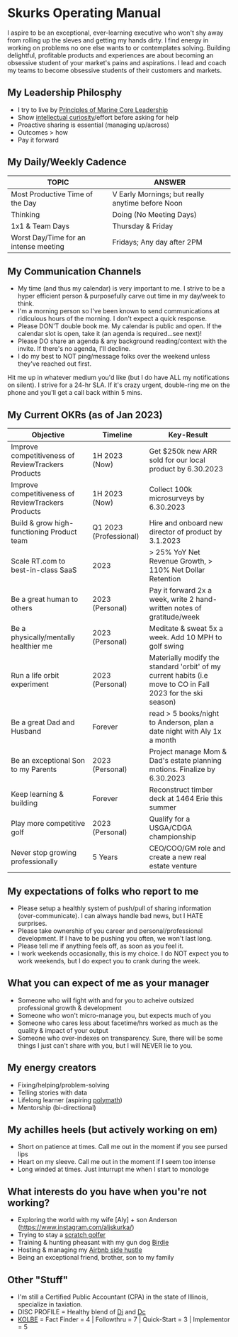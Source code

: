# Skurks Operating Manual
I aspire to be an exceptional, ever-learning executive who won't shy away from rolling up the sleves and getting my hands dirty. I find energy in working on problems no one else wants to or contemplates solving. Building delightful, profitable products and experiences are about becoming an obsessive student of your market's pains and aspirations. I lead and coach my teams to become obsessive students of their customers and markets.

## My Leadership Philosphy
* I try to live by [Principles of Marine Core Leadership](https://www.usmcu.edu/Portals/218/Fidelity-%20Leadership%20Principles.pdf)
* Show [intellectual curiosity](https://www.forbes.com/sites/tomaspremuzic/2017/03/06/what-happens-when-leaders-lack-curiosity/#3cd906236b74)/effort before asking for help 
* Proactive sharing is essential (managing up/across)
* Outcomes > how
* Pay it forward

## My Daily/Weekly Cadence
TOPIC | ANSWER
----- | -----
Most Productive Time of the Day | V Early Mornings; but really anytime before Noon
Thinking|Doing (No Meeting Days) | Tuesday & Wednesday
1x1 & Team Days | Thursday & Friday
Worst Day/Time for an intense meeting | Fridays; Any day after 2PM

## My Communication Channels
* My time (and thus my calendar) is very important to me. I strive to be a hyper efficient person & purposefully carve out time in my day/week to think. 
* I'm a morning person so I've been known to send communications at ridiculous hours of the morning. I don't expect a quick response.
* Please DON'T double book me. My calendar is public and open. If the calendar slot is open, take it (an agenda is required...see next)!
* Please DO share an agenda & any background reading/context with the invite. If there's no agenda, I'll decline.
* I do my best to NOT ping/message folks over the weekend unless they've reached out first.

Hit me up in whatever medium you'd like (but I do have ALL my notifications on silent). I strive for a 24-hr SLA. If it's crazy urgent, double-ring me on the phone and you'll get a call back within 5 mins.

## My Current OKRs (as of Jan 2023)

Objective | Timeline | Key-Result
----- | ----- | -----
Improve competitiveness of ReviewTrackers Products | 1H 2023 (Now) | Get $250k new ARR sold for our local product by 6.30.2023
Improve competitiveness of ReviewTrackers Products | 1H 2023 (Now) | Collect 100k microsurveys by 6.30.2023
Build & grow high-functioning Product team | Q1 2023 (Professional) | Hire and onboard new director of product by 3.1.2023
Scale RT.com to best-in-class SaaS | 2023 | > 25% YoY Net Revenue Growth, > 110% Net Dollar Retention
Be a great human to others | 2023 (Personal) | Pay it forward 2x a week, write 2 hand-written notes of gratitude/week 
Be a physically/mentally healthier me | 2023 (Personal) | Meditate & sweat 5x a week. Add 10 MPH to golf swing
Run a life orbit experiment | 2023 (Personal) | Materially modify the standard 'orbit' of my current habits (i.e move to CO in Fall 2023 for the ski season)
Be a great Dad and Husband | Forever | read > 5 books/night to Anderson, plan a date night with Aly 1x a month
Be an exceptional Son to my Parents | 2023 (Personal) | Project manage Mom & Dad's estate planning motions. Finalize by 6.30.2023 
Keep learning & building | Forever | Reconstruct timber deck at 1464 Erie this summer
Play more competitive golf | 2023 (Personal) | Qualify for a USGA/CDGA championship 
Never stop growing professionally | 5 Years | CEO/COO/GM role and create a new real estate venture

## My expectations of folks who report to me
* Please setup a healthly system of push/pull of sharing information (over-communicate). I can always handle bad news, but I HATE surprises.
* Please take ownership of you career and personal/professional development. If I have to be pushing you often, we won't last long.
* Please tell me if anything feels off, as soon as you feel it.
* I work weekends occasionally, this is my choice. I do NOT expect you to work weekends, but I do expect you to crank during the week. 

## What you can expect of me as your manager
* Someone who will fight with and for you to acheive outsized professional growth & development
* Someone who won't micro-manage you, but expects much of you
* Someone who cares less about facetime/hrs worked as much as the quality & impact of your output
* Someone who over-indexes on transparency. Sure, there will be some things I just can't share with you, but I will NEVER lie to you. 

## My energy creators
* Fixing/helping/problem-solving
* Telling stories with data
* Lifelong learner (aspiring [polymath](https://en.wikipedia.org/wiki/Polymath))
* Mentorship (bi-directional)

## My achilles heels (but actively working on em)
* Short on patience at times. Call me out in the moment if you see pursed lips
* Heart on my sleeve. Call me out in the moment if I seem too intense
* Long winded at times. Just inturrupt me when I start to monologe 

## What interests do you have when you're not working?
* Exploring the world with my wife [Aly] + son Anderson (https://www.instagram.com/aljskurka/)
* Trying to stay a [scratch golfer](https://www.cdga.org/peer.asp?cmd=view&uid=6383196&id=)
* Training & hunting pheasant with my gun dog [Birdie](https://www.instagram.com/birdielegriff/)
* Hosting & managing my [Airbnb side hustle](https://www.airbnb.com/rooms/6229085)
* Being an exceptional friend, brother, son to my family

## Other "Stuff"
* I'm still a Certified Public Accountant (CPA) in the state of Illinois, specialize in taxiation.
* DISC PROFILE = Healthy blend of [Di](https://www.crystalknows.com/disc/di-id-personality-type) and [Dc](https://www.crystalknows.com/disc/dc-personality-type)
* [KOLBE](http://paulkortman.com/2013/11/19/laymens-guide-kolbe-score/) = Fact Finder = 4  | Followthru = 7  | Quick-Start = 3 | Implementor = 5
